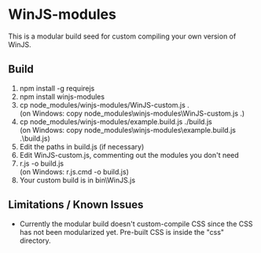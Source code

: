 # WinJS-modules

This is a modular build seed for custom compiling your own version of WinJS.


## Build


1. npm install -g requirejs
1. npm install winjs-modules
1. cp node_modules/winjs-modules/WinJS-custom.js . <br/>
   (on Windows: copy node_modules\winjs-modules\WinJS-custom.js .)
1. cp node_modules/winjs-modules/example.build.js ./build.js <br/>
   (on Windows: copy node_modules\winjs-modules\example.build.js .\build.js)
1. Edit the paths in build.js (if necessary)
1. Edit WinJS-custom.js, commenting out the modules you don't need
1. r.js -o build.js <br/>
   (on Windows: r.js.cmd -o build.js)
1. Your custom build is in bin\WinJS.js




## Limitations / Known Issues

*  Currently the modular build doesn't custom-compile CSS since the CSS has not been modularized yet. Pre-built CSS is inside the "css" directory.

